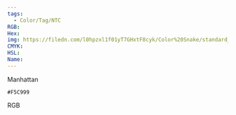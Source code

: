 ```yaml
---
tags:
  - Color/Tag/NTC
RGB:
Hex:
img: https://filedn.com/l0hpzxl1f01yT7GHxtF8cyk/Color%20Snake/standard_csv_to_svg/F5C999.svg
CMYK:
HSL:
Name:
---
```

Manhattan
```palette
#F5C999
```
RGB

